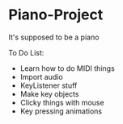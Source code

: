 # Piano-Project

It's supposed to be a piano

To Do List:
- Learn how to do MIDI things
- Import audio
- KeyListener stuff
- Make key objects
- Clicky things with mouse
- Key pressing animations